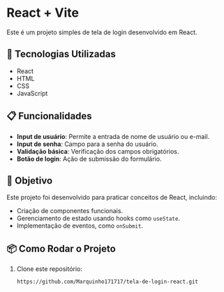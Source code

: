 # React + Vite

Este é um projeto simples de tela de login desenvolvido em React.

## 🚀 Tecnologias Utilizadas

- React
- HTML
- CSS
- JavaScript

## 📋 Funcionalidades

- **Input de usuário**: Permite a entrada de nome de usuário ou e-mail.
- **Input de senha**: Campo para a senha do usuário.
- **Validação básica**: Verificação dos campos obrigatórios.
- **Botão de login**: Ação de submissão do formulário.

## 🎯 Objetivo

Este projeto foi desenvolvido para praticar conceitos de React, incluindo:

- Criação de componentes funcionais.
- Gerenciamento de estado usando hooks como `useState`.
- Implementação de eventos, como `onSubmit`.

## 📦 Como Rodar o Projeto

1. Clone este repositório:
   ```bash
   https://github.com/Marquinho171717/tela-de-login-react.git
